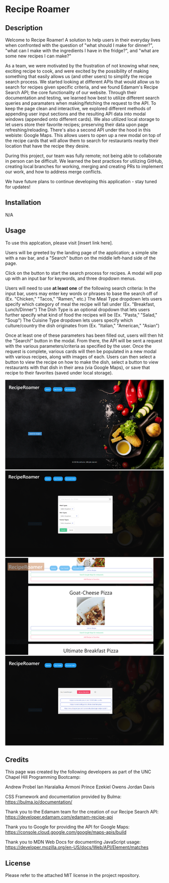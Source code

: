 # Recipe Roamer

## Description

Welcome to Recipe Roamer! A solution to help users in their everyday lives when confronted with the question of "what should I make for dinner?", "what can I make with the ingredients I have in the fridge?", and "what are some new recipes I can make?"

As a team, we were motivated by the frustration of not knowing what new, exciting recipe to cook, and were excited by the possibility of making something that easily allows us (and other users) to simplify the recipe search process. We started looking at different APIs that would allow us to search for recipes given specific criteria, and we found Edamam's Recipe Search API; the core functionality of our website. Through their documentation and testing, we learned how best to utilize different search queries and paramaters when making/fetching the request to the API. To keep the page clean and interactive, we explored different methods of appending user input sections and the resulting API data into modal windows (appended onto different cards). We also utilized local storage to let users store their favorite recipes; preserving their data upon page refreshing/reloading. There's also a second API under the hood in this webiste: Google Maps. This allows users to open up a new modal on top of the recipe cards that will allow them to search for restaurants nearby their location that have the recipe they desire.

During this project, our team was fully remote; not being able to collaborate in person can be difficult. We learned the best practices for utilizing GitHub, creating local branches for working, merging and creating PRs to implement our work, and how to address merge conflicts.

We have future plans to continue developing this application - stay tuned for updates!

## Installation

N/A

## Usage

To use this applcation, please visit [insert link here].

Users will be greeted by the landing page of the application; a simple site with a nav bar, and a "Search" button on the middle left-hand side of the page.

Click on the button to start the search process for recipes. A modal will pop up with an input bar for keywords, and three dropdown menus.

Users will need to use **at least one** of the following search criteria:
In the input bar, users may enter key words or phrases to base the search off of (Ex. "Chicken," "Tacos," "Ramen," etc.)
The Meal Type dropdown lets users specify which category of meal the recipe will fall under (Ex. "Breakfast, Lunch/Dinner")
The Dish Type is an optional dropdown that lets users further specify what kind of food the recipes will be (Ex. "Pasta," "Salad," "Soup")
The Cuisine Type dropdown lets users specify which culture/country the dish originates from (Ex. "Italian," "American," "Asian")

Once at least one of these parameters has been filled out, users will then hit the "Search!" button in the modal. From there, the API will be sent a request with the various parameters/criteria as specified by the user. Once the request is complete, various cards will then be populated in a new modal with various recipes, along with images of each. Users can then select a button to view the recipe on how to make the dish, select a button to view restaurants with that dish in their area (via Google Maps), or save that recipe to their favorites (saved under local storage).

![screenshot1](./assets/images/screenshot1.png)
![screenshot2](./assets/images/screenshot2.png)
![screenshot3](./assets/images/screenshot3.png)
![screenshot4](./assets/images/screenshot4.png)


## Credits

This page was created by the following developers as part of the UNC Chapel Hill Programming Bootcamp:

Andrew Probel
Ian Haralalka
Armoni Prince
Ezekiel Owens
Jordan Davis

CSS Framework and documentation provided by Bulma:
https://bulma.io/documentation/

Thank you to the Edamam team for the creation of our Recipe Search API:
https://developer.edamam.com/edamam-recipe-api

Thank you to Google for providing the API for Google Maps:
https://console.cloud.google.com/google/maps-apis/build

Thank you to MDN Web Docs for documenting JavaScript usage:
https://developer.mozilla.org/en-US/docs/Web/API/Element/matches



## License

Please refer to the attached MIT license in the project repository.
